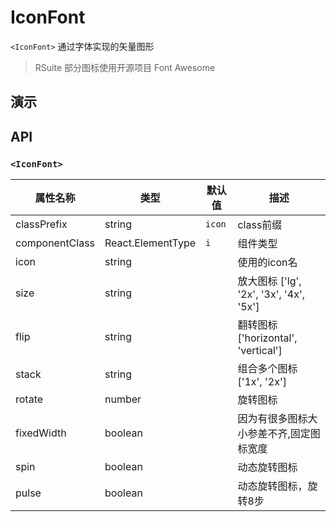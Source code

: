 # IconFont [<i class="icon icon-edit2" ></i>](https://github.com/rsuite/rsuite.github.io/blob/master/src/components/iconFont/index.md)

`<IconFont>` 通过字体实现的矢量图形

> RSuite 部分图标使用开源项目 Font Awesome

## 演示

<!--{demo}-->


## API

### `<IconFont>`

| 属性名称           | 类型          | 默认值    | 描述                                  |
|----------------|-------------|--------|-------------------------------------|
| classPrefix    | string      | `icon` | class前缀                             |
| componentClass | React.ElementType | `i`    | 组件类型                                |
| icon           | string      |        | 使用的icon名                            |
| size           | string      |        | 放大图标 ['lg', '2x', '3x', '4x', '5x'] |
| flip           | string      |        | 翻转图标 ['horizontal', 'vertical']     |
| stack          | string      |        | 组合多个图标 ['1x', '2x']                 |
| rotate         | number      |        | 旋转图标                                |
| fixedWidth     | boolean        |        | 因为有很多图标大小参差不齐,固定图标宽度                |
| spin           | boolean        |        | 动态旋转图标                              |
| pulse          | boolean        |        | 动态旋转图标，旋转8步                         |
